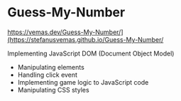 # Guess-My-Number
https://vemas.dev/Guess-My-Number/](https://stefanusvemas.github.io/Guess-My-Number/

Implementing JavaScript DOM (Document Object Model)
- Manipulating elements
- Handling click event
- Implementing game logic to JavaScript code
- Manipulating CSS styles 
